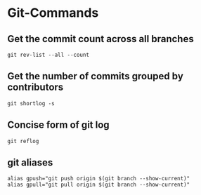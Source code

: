 # Git-Commands

## Get the commit count across all branches
	git rev-list --all --count

## Get the number of commits grouped by contributors
	git shortlog -s

## Concise form of git log
	git reflog

## git aliases
	alias gpush="git push origin $(git branch --show-current)"
	alias gpull="git pull origin $(git branch --show-current)"
